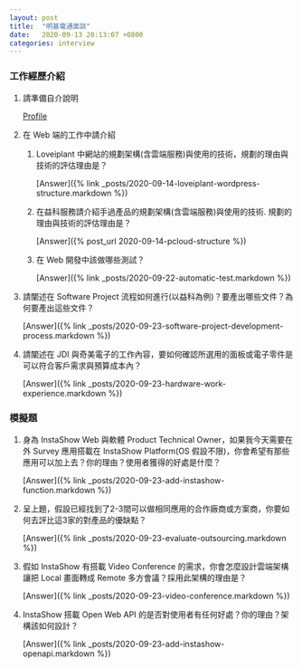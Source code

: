 ```yaml
---
layout: post
title:  "明基電通面談"
date:   2020-09-13 20:13:07 +0800
categories: interview
---
```


### 工作經歷介紹

1. 請準備自介說明

    [Profile](https://profile.lovefunthing.com/profiles/tw)

2. 在 Web 端的工作中請介紹


    1. Loveiplant 中網站的規劃架構(含雲端服務)與使用的技術，規劃的理由與技術的評估理由是？

        [Answer]({% link _posts/2020-09-14-loveiplant-wordpress-structure.markdown %})

    2. 在益科服務請介紹手過產品的規劃架構(含雲端服務)與使用的技術. 規劃的理由與技術的評估理由是？

        [Answer]({% post_url 2020-09-14-pcloud-structure %})

    3. 在 Web 開發中該做哪些測試？

        [Answer]({% link _posts/2020-09-22-automatic-test.markdown %})


3. 請闡述在 Software Project 流程如何進行(以益科為例)？要產出哪些文件？為何要產出這些文件？

    [Answer]({% link _posts/2020-09-23-software-project-development-process.markdown %})

4. 請闡述在 JDI 與奇美電子的工作內容，要如何確認所選用的面板或電子零件是可以符合客戶需求與預算成本內？

    [Answer]({% link _posts/2020-09-23-hardware-work-experience.markdown %})


### 模擬題

1. 身為 InstaShow Web 與軟體 Product Technical Owner，如果我今天需要在外 Survey 應用搭載在 InstaShow Platform(OS 假設不限)，你會希望有那些應用可以加上去？你的理由？使用者獲得的好處是什麼？

    [Answer]({% link _posts/2020-09-23-add-instashow-function.markdown %})

2. 呈上題，假設已經找到了2-3間可以做相同應用的合作廠商或方案商，你要如何去評比這3家的對產品的優缺點？

    [Answer]({% link _posts/2020-09-23-evaluate-outsourcing.markdown %})

3. 假如 InstaShow 有搭載 Video Conference 的需求，你會怎麼設計雲端架構讓把 Local 畫面轉成 Remote 多方會議？採用此架構的理由是？

    [Answer]({% link _posts/2020-09-23-video-conference.markdown %})

4. InstaShow 搭載 Open Web API 的是否對使用者有任何好處？你的理由？架構該如何設計？

    [Answer]({% link _posts/2020-09-23-add-instashow-openapi.markdown %})